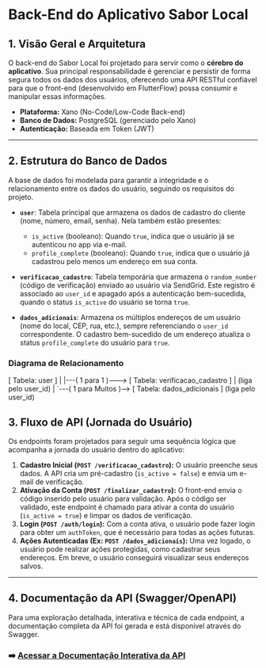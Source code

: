 
# Back-End do Aplicativo Sabor Local

## 1. Visão Geral e Arquitetura

O back-end do Sabor Local foi projetado para servir como o **cérebro do aplicativo**. Sua principal responsabilidade é gerenciar e persistir de forma segura todos os dados dos usuários, oferecendo uma API RESTful confiável para que o front-end (desenvolvido em FlutterFlow) possa consumir e manipular essas informações.

* **Plataforma:** Xano (No-Code/Low-Code Back-end)
* **Banco de Dados:** PostgreSQL (gerenciado pelo Xano)
* **Autenticação:** Baseada em Token (JWT)

---

## 2. Estrutura do Banco de Dados

A base de dados foi modelada para garantir a integridade e o relacionamento entre os dados do usuário, seguindo os requisitos do projeto.

* **`user`**: Tabela principal que armazena os dados de cadastro do cliente (nome, número, email, senha). Nela também estão presentes:
    * `is_active` (booleano): Quando `true`, indica que o usuário já se autenticou no app via e-mail.
    * `profile_complete` (booleano): Quando `true`, indica que o usuário já cadastrou pelo menos um endereço em sua conta.

* **`verificacao_cadastro`**: Tabela temporária que armazena o `random_number` (código de verificação) enviado ao usuário via SendGrid. Este registro é associado ao `user_id` e apagado após a autenticação bem-sucedida, quando o status `is_active` do usuário se torna `true`.

* **`dados_adicionais`**: Armazena os múltiplos endereços de um usuário (nome do local, CEP, rua, etc.), sempre referenciando o `user_id` correspondente. O cadastro bem-sucedido de um endereço atualiza o status `profile_complete` do usuário para `true`.

### Diagrama de Relacionamento

[ Tabela: user ]
|
|---( 1 para 1 )---> [ Tabela: verificacao_cadastro ]
|                     (liga pelo user_id)
|
`---( 1 para Muitos )--> [ Tabela: dados_adicionais ]
(liga pelo user_id)

## 3. Fluxo de API (Jornada do Usuário)

Os endpoints foram projetados para seguir uma sequência lógica que acompanha a jornada do usuário dentro do aplicativo:

1.  **Cadastro Inicial (`POST /verificacao_cadastro`):** O usuário preenche seus dados. A API cria um pré-cadastro (`is_active = false`) e envia um e-mail de verificação.
2.  **Ativação da Conta (`POST /finalizar_cadastro`):** O front-end envia o código inserido pelo usuário para validação. Após o código ser validado, este endpoint é chamado para ativar a conta do usuário (`is_active = true`) e limpar os dados de verificação.
3.  **Login (`POST /auth/login`):** Com a conta ativa, o usuário pode fazer login para obter um `authToken`, que é necessário para todas as ações futuras.
4.  **Ações Autenticadas (Ex: `POST /dados_adicionais`):** Uma vez logado, o usuário pode realizar ações protegidas, como cadastrar seus endereços. Em breve, o usuário conseguirá visualizar seus endereços salvos.

---

## 4. Documentação da API (Swagger/OpenAPI)

Para uma exploração detalhada, interativa e técnica de cada endpoint, a documentação completa da API foi gerada e está disponível através do Swagger.

### ➡️ **[Acessar a Documentação Interativa da API](https://x8ki-letl-twmt.n7.xano.io/api:f2k3pTaR?token=WlQzSsho6aJizNjoldZQxmcOAV8)**
